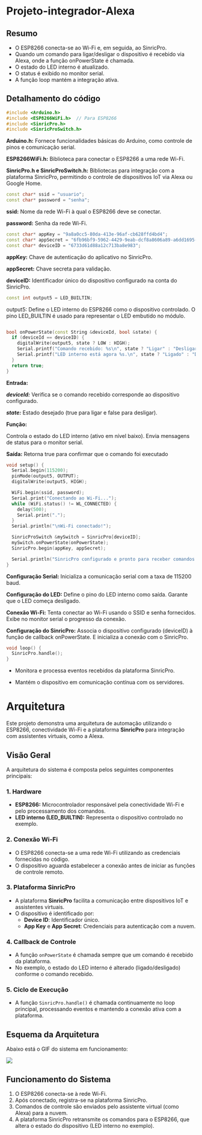 # Projeto-integrador-Alexa

## Resumo 
- O ESP8266 conecta-se ao Wi-Fi e, em seguida, ao SinricPro.
- Quando um comando para ligar/desligar o dispositivo é recebido via Alexa, onde a função onPowerState é chamada.
- O estado do LED interno é atualizado.
- O status é exibido no monitor serial.
- A função loop mantém a integração ativa.

## Detalhamento do código
``` cpp 
#include <Arduino.h>
#include <ESP8266WiFi.h>  // Para ESP8266
#include <SinricPro.h>
#include <SinricProSwitch.h>
```
**Arduino.h:** Fornece funcionalidades básicas do Arduino, como controle de pinos e comunicação serial.

**ESP8266WiFi.h:** Biblioteca para conectar o ESP8266 a uma rede Wi-Fi.

**SinricPro.h e SinricProSwitch.h:** Bibliotecas para integração com a plataforma SinricPro, permitindo o controle de dispositivos IoT via Alexa ou Google Home.

``` cpp 
const char* ssid = "usuario";
const char* password = "senha";
```
**ssid:** Nome da rede Wi-Fi à qual o ESP8266 deve se conectar.

**password:** Senha da rede Wi-Fi.

``` cpp 
const char* appKey = "9a8a0cc5-80da-413e-96af-cb628ffd4bd4";
const char* appSecret = "6fb96bf9-5962-4429-9eab-dcf8a8606a89-a6dd1695-cd9c-420a-a248-8799130dc4b1";
const char* deviceID = "6733d61d88a12c713ba8e983";
```
**appKey:** Chave de autenticação do aplicativo no SinricPro.

**appSecret:** Chave secreta para validação.

**deviceID:** Identificador único do dispositivo configurado na conta do SinricPro.

``` cpp 
const int output5 = LED_BUILTIN;
```
output5: Define o LED interno do ESP8266 como o dispositivo controlado. O pino LED_BUILTIN é usado para representar o LED embutido no módulo.

``` cpp 

bool onPowerState(const String &deviceId, bool &state) {
  if (deviceId == deviceID) {
    digitalWrite(output5, state ? LOW : HIGH);
    Serial.printf("Comando recebido: %s\n", state ? "Ligar" : "Desligar");
    Serial.printf("LED interno está agora %s.\n", state ? "Ligado" : "Desligado");
  }
  return true;
}
```
**Entrada:**

***deviceId:*** Verifica se o comando recebido corresponde ao dispositivo configurado.

***state:*** Estado desejado (true para ligar e false para desligar).

**Função:**

Controla o estado do LED interno (ativo em nível baixo).
Envia mensagens de status para o monitor serial.

**Saída:** Retorna true para confirmar que o comando foi executado

``` cpp 
void setup() {
  Serial.begin(115200);
  pinMode(output5, OUTPUT);
  digitalWrite(output5, HIGH);

  WiFi.begin(ssid, password);
  Serial.print("Conectando ao Wi-Fi...");
  while (WiFi.status() != WL_CONNECTED) {
    delay(500);
    Serial.print(".");
  }
  Serial.println("\nWi-Fi conectado!");

  SinricProSwitch &mySwitch = SinricPro[deviceID];
  mySwitch.onPowerState(onPowerState);
  SinricPro.begin(appKey, appSecret);

  Serial.println("SinricPro configurado e pronto para receber comandos.");
}
```
**Configuração Serial:** Inicializa a comunicação serial com a taxa de 115200 baud.

**Configuração do LED:**
Define o pino do LED interno como saída. Garante que o LED começa desligado.

**Conexão Wi-Fi:**
Tenta conectar ao Wi-Fi usando o SSID e senha fornecidos.
Exibe no monitor serial o progresso da conexão.

**Configuração do SinricPro:**
Associa o dispositivo configurado (deviceID) à função de callback onPowerState. E inicializa a conexão com o SinricPro.

``` cpp 
void loop() {
  SinricPro.handle();
}
```
- Monitora e processa eventos recebidos da plataforma SinricPro.

- Mantém o dispositivo em comunicação contínua com os servidores.

# Arquitetura

Este projeto demonstra uma arquitetura de automação utilizando o ESP8266, conectividade Wi-Fi e a plataforma **SinricPro** para integração com assistentes virtuais, como a Alexa.

## Visão Geral

A arquitetura do sistema é composta pelos seguintes componentes principais:

### 1. **Hardware**
- **ESP8266:** Microcontrolador responsável pela conectividade Wi-Fi e pelo processamento dos comandos.
- **LED interno (LED_BUILTIN):** Representa o dispositivo controlado no exemplo.

### 2. **Conexão Wi-Fi**
- O ESP8266 conecta-se a uma rede Wi-Fi utilizando as credenciais fornecidas no código.
- O dispositivo aguarda estabelecer a conexão antes de iniciar as funções de controle remoto.

### 3. **Plataforma SinricPro**
- A plataforma **SinricPro** facilita a comunicação entre dispositivos IoT e assistentes virtuais.
- O dispositivo é identificado por:
  - **Device ID**: Identificador único.
  - **App Key** e **App Secret**: Credenciais para autenticação com a nuvem.

### 4. **Callback de Controle**
- A função `onPowerState` é chamada sempre que um comando é recebido da plataforma.
- No exemplo, o estado do LED interno é alterado (ligado/desligado) conforme o comando recebido.

### 5. **Ciclo de Execução**
- A função `SinricPro.handle()` é chamada continuamente no loop principal, processando eventos e mantendo a conexão ativa com a plataforma.

## Esquema da Arquitetura

Abaixo está o GIF do sistema em funcionamento:

![](funcionamento.gif)

## Funcionamento do Sistema

1. O ESP8266 conecta-se à rede Wi-Fi.
2. Após conectado, registra-se na plataforma SinricPro.
3. Comandos de controle são enviados pelo assistente virtual (como Alexa) para a nuvem.
4. A plataforma SinricPro retransmite os comandos para o ESP8266, que altera o estado do dispositivo (LED interno no exemplo).